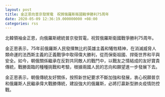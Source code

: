```yaml
---
layout: post
title: 金正恩向普京發賀電　祝賀俄羅斯衛國戰爭勝利75周年
date: 2020-05-09 12:36:19.000000000 +08:00
categories: rss
---
```


北韓領袖金正恩，向俄羅斯總統普京發賀電，祝賀俄羅斯衛國戰爭勝利75周年。

金正恩表示，75年前俄羅斯人民發揮無比的英雄主義和犧牲精神，在消滅威脅人類命運的法西斯主義的正義戰爭中取得偉大勝利，從而保衛祖國、捍衛世界和平與安全。如今，朝俄關係繼承在反對共同敵人的戰鬥中，以戰友之情結成的友好寶貴傳統，戰勝面臨的種種挑戰和考驗，根據兩國人民的志向和願望進一步發展下去。

金正恩表示，朝俄傳統友好關係，按照新世紀要求不斷加強和發展，衷心祝願普京和俄羅斯人民繼承偉大戰勝傳統，建設強大的俄羅斯，必將打贏新型肺炎疫情防控戰。
